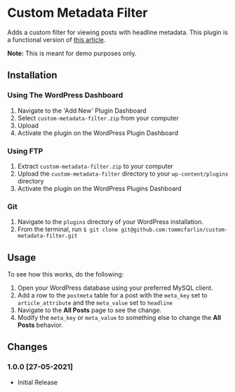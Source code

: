 # Custom Metadata Filter
Adds a custom filter for viewing posts with headline metadata. This plugin is a functional version of [this article](https://tommcfarlin.com/custom-link-all-posts-screen).

**Note:** This is meant for demo purposes only.

## Installation
### Using The WordPress Dashboard
1. Navigate to the 'Add New' Plugin Dashboard
2. Select `custom-metadata-filter.zip` from your computer
3. Upload
4. Activate the plugin on the WordPress Plugin Dashboard

### Using FTP
1. Extract `custom-metadata-filter.zip` to your computer
2. Upload the `custom-metadata-filter` directory to your `wp-content/plugins` directory
3. Activate the plugin on the WordPress Plugins Dashboard

### Git

1. Navigate to the `plugins` directory of your WordPress installation.
2. From the terminal, run `$ git clone git@github.com:tommcfarlin/custom-metadata-filter.git`

## Usage

To see how this works, do the following:

1. Open your WordPress database using your preferred MySQL client.
2. Add a row to the `postmeta` table for a post with the `meta_key` set to `article_attribute` and the `meta_value` set to `headline`
3. Navigate to the **All Posts** page to see the change.
4. Modify the `meta_key` or `meta_value` to something else to change the **All Posts** behavior.

## Changes

### 1.0.0 [27-05-2021]
- Initial Release
